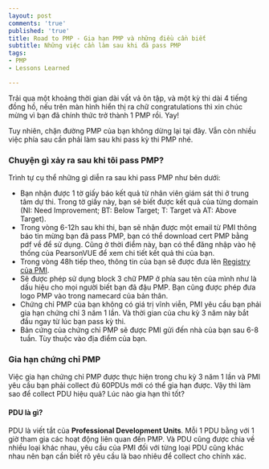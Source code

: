 ```yaml
---
layout: post
comments: 'true'
published: 'true'
title: Road to PMP - Gia hạn PMP và những điều cần biết
subtitle: Những việc cần làm sau khi đã pass PMP
tags:
- PMP
- Lessons Learned

---
```

Trải qua một khoảng thời gian dài vất vả ôn tập, và một kỳ thi dài 4 tiếng đồng hồ, nếu trên màn hình hiển thị ra chữ congratulations thì xin chúc mừng vì bạn đã chính thức trở thành 1 PMP rồi. Yay!

Tuy nhiên, chặn đường PMP của bạn không dừng lại tại đây. Vẫn còn nhiều việc phía sau cần phải làm sau khi pass kỳ thi PMP nhé.

### Chuyện gì xảy ra sau khi tôi pass PMP?

Trình tự cụ thể những gì diễn ra sau khi pass PMP như bên dưới:

* Bạn nhận được 1 tờ giấy báo kết quả từ nhân viên giám sát thi ở trung tâm dự thi. Trong tờ giấy này, bạn sẽ biết được kết quả của từng domain (NI: Need Improvement; BT: Below Target; T: Target và AT: Above Target).
* Trong vòng 6-12h sau khi thi, bạn sẽ nhận được một email từ PMI thông báo tin mừng bạn đã pass PMP, bạn có thể download cert PMP bằng pdf về để sử dụng. Cũng ở thời điểm này, bạn có thể đăng nhập vào hệ thống của PearsonVUE để xem chi tiết kết quả thi của bạn.
* Trong vòng 48h tiếp theo, thông tin của bạn sẽ được đưa lên [Registry của PMI](https://certification.pmi.org/registry.aspx). 
* Sẽ được phép sử dụng block 3 chữ PMP ở phía sau tên của mình như là dấu hiệu cho mọi người biết bạn đã đậu PMP. Bạn cũng được phép đưa logo PMP vào trong namecard của bản thân.
* Chứng chỉ PMP của bạn không có giá trị vĩnh viễn, PMI yêu cầu bạn phải gia hạn chứng chỉ 3 năm 1 lần. Và thời gian của chu kỳ 3 năm này bắt đầu ngay từ lúc bạn pass kỳ thi.
* Bản cứng của chứng chỉ PMP sẽ được PMI gửi đến nhà của bạn sau 6-8 tuần. Tùy thuộc vào địa điểm của bạn.

### Gia hạn chứng chỉ PMP

Việc gia hạn chứng chỉ PMP được thực hiện trong chu kỳ 3 năm 1 lần và PMI yêu cầu bạn phải collect đủ 60PDUs mới có thể gia hạn được. Vậy thì làm sao để collect PDU hiệu quả? Lúc nào gia hạn thì tốt?

#### PDU là gì?

PDU là viết tắt của **Professional Development Units**. Mỗi 1 PDU bằng với 1 giờ tham gia các hoạt động liên quan đến PMP. Và PDU cũng được chia về nhiều loại khác nhau, yêu cầu của PMI đối với từng loại PDU cũng khác nhau nên bạn cần biết rõ yêu cầu là bao nhiêu để collect cho chính xác. 